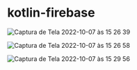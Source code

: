 # kotlin-firebase

![Captura de Tela 2022-10-07 às 15 26 39](https://user-images.githubusercontent.com/101880897/194625496-ad5576ce-9cdf-4f7a-9802-77b60b761baa.png)

![Captura de Tela 2022-10-07 às 15 26 58](https://user-images.githubusercontent.com/101880897/194625523-54d0e59f-9b78-4149-b8b0-271b08cedb87.png)

![Captura de Tela 2022-10-07 às 15 29 56](https://user-images.githubusercontent.com/101880897/194625534-f99199ef-8e28-46b8-9be1-272cf43103cd.png)
